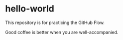 # hello-world
This repository is for practicing the GitHub Flow.

Good coffee is better when you are well-accompanied.
